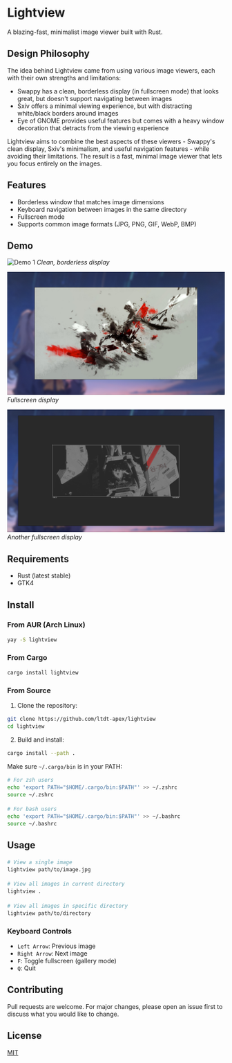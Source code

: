 # Lightview

A blazing-fast, minimalist image viewer built with Rust.

## Design Philosophy

The idea behind Lightview came from using various image viewers, each with their own strengths and limitations:

- Swappy has a clean, borderless display (in fullscreen mode) that looks great, but doesn't support navigating between images
- Sxiv offers a minimal viewing experience, but with distracting white/black borders around images
- Eye of GNOME provides useful features but comes with a heavy window decoration that detracts from the viewing experience

Lightview aims to combine the best aspects of these viewers - Swappy's clean display, Sxiv's minimalism, and useful navigation features - while avoiding their limitations. The result is a fast, minimal image viewer that lets you focus entirely on the images.

## Features

- Borderless window that matches image dimensions
- Keyboard navigation between images in the same directory
- Fullscreen mode
- Supports common image formats (JPG, PNG, GIF, WebP, BMP)

## Demo

![Demo 1](img/demo1.png)
*Clean, borderless display*

![Demo 2](img/demo2.png)
*Fullscreen display*

![Demo 3](img/demo3.png)
*Another fullscreen display*

## Requirements

- Rust (latest stable)
- GTK4

## Install

### From AUR (Arch Linux)
```bash
yay -S lightview
```

### From Cargo
```bash
cargo install lightview
```

### From Source
1. Clone the repository:
```bash
git clone https://github.com/ltdt-apex/lightview
cd lightview
```

2. Build and install:
```bash
cargo install --path .
```

Make sure `~/.cargo/bin` is in your PATH:
```bash
# For zsh users
echo 'export PATH="$HOME/.cargo/bin:$PATH"' >> ~/.zshrc
source ~/.zshrc

# For bash users
echo 'export PATH="$HOME/.cargo/bin:$PATH"' >> ~/.bashrc
source ~/.bashrc
```

## Usage

```bash
# View a single image
lightview path/to/image.jpg

# View all images in current directory
lightview .

# View all images in specific directory
lightview path/to/directory
```

### Keyboard Controls

- `Left Arrow`: Previous image
- `Right Arrow`: Next image
- `F`: Toggle fullscreen (gallery mode)
- `Q`: Quit

## Contributing

Pull requests are welcome. For major changes, please open an issue first to discuss what you would like to change.

## License

[MIT](LICENSE)